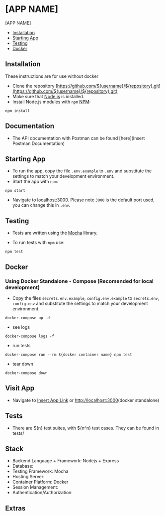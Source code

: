 # [APP NAME]

[APP NAME]

* [Installation](#installation)
* [Starting App](#starting-app)
* [Testing](#testing)
* [Docker](#docker)

## Installation

These instructions are for use without docker

* Clone the repository [https://github.com/${username}/${repository}.git](https://github.com/${username}/${repository}.git)
* Make sure that [Node.js](https://nodejs.org/) is installed.
* Install Node.js modules with `npm` [NPM](https://www.npmjs.com/):

```shell
npm install
```

## Documentation

* The API documentation with Postman can be found [here](Insert Postman Documentation)

## Starting App

* To run the app, copy the file `.env.example` to `.env` and substitute the settings to match your development environment.
* Start the app with `npm`:

```shell
npm start
```

* Navigate to [localhost:3000](http://localhost:3000). Please note `3000` is the default port used, you can change this in `.env`.

## Testing

* Tests are written using the [Mocha](https://mochajs.org/) library.

* To run tests with `npm` use:

```shell
npm test
```

## Docker

### Using Docker Standalone - Compose (Recomended for local development)

* Copy the files `secrets.env.example`, `config.env.example` to `secrets.env`, `config.env` and substitute the settings to match your development environment.

```shell
docker-compose up -d
```

* see logs

```shell
docker-compose logs -f
```

* run tests

```shell
docker-compose run --rm ${docker container name} npm test
```

* tear down

```shell
docker-compose down
```

## Visit App

* Navigate to [Insert App Link](https://${application-url}) or [http://localhost:3000](http://localhost:3000)(docker standalone)

## Tests

* There are ${n} test suites, with ${n^n} test cases. They can be found in tests/

## Stack

* Backend Language + Framework: Nodejs + Express
* Database:
* Testing Framework: Mocha
* Hosting Server:
* Container Platform: Docker
* Session Management:
* Authentication/Authorization:

## Extras
